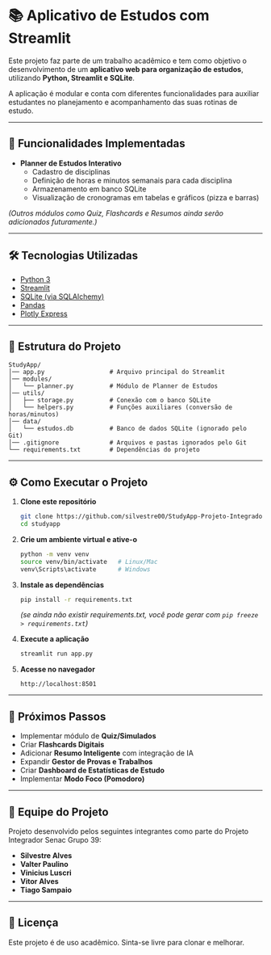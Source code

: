 # 📚 Aplicativo de Estudos com Streamlit

Este projeto faz parte de um trabalho acadêmico e tem como objetivo o desenvolvimento de um **aplicativo web para organização de estudos**, utilizando **Python, Streamlit e SQLite**.

A aplicação é modular e conta com diferentes funcionalidades para auxiliar estudantes no planejamento e acompanhamento das suas rotinas de estudo.

---

## 🚀 Funcionalidades Implementadas

- **Planner de Estudos Interativo**
  - Cadastro de disciplinas
  - Definição de horas e minutos semanais para cada disciplina
  - Armazenamento em banco SQLite
  - Visualização de cronogramas em tabelas e gráficos (pizza e barras)

*(Outros módulos como Quiz, Flashcards e Resumos ainda serão adicionados futuramente.)*

---

## 🛠️ Tecnologias Utilizadas

- [Python 3](https://www.python.org/)
- [Streamlit](https://streamlit.io/)
- [SQLite (via SQLAlchemy)](https://www.sqlalchemy.org/)
- [Pandas](https://pandas.pydata.org/)
- [Plotly Express](https://plotly.com/python/plotly-express/)

---

## 📂 Estrutura do Projeto

```
StudyApp/
│── app.py                  # Arquivo principal do Streamlit
│── modules/
│   └── planner.py          # Módulo de Planner de Estudos
│── utils/
│   ├── storage.py          # Conexão com o banco SQLite
│   └── helpers.py          # Funções auxiliares (conversão de horas/minutos)
│── data/
│   └── estudos.db          # Banco de dados SQLite (ignorado pelo Git)
│── .gitignore              # Arquivos e pastas ignorados pelo Git
└── requirements.txt        # Dependências do projeto
```

---

## ⚙️ Como Executar o Projeto

1. **Clone este repositório**
   ```bash
   git clone https://github.com/silvestre00/StudyApp-Projeto-Integrador
   cd studyapp
   ```

2. **Crie um ambiente virtual e ative-o**
   ```bash
   python -m venv venv
   source venv/bin/activate   # Linux/Mac
   venv\Scripts\activate      # Windows
   ```

3. **Instale as dependências**
   ```bash
   pip install -r requirements.txt
   ```
   *(se ainda não existir requirements.txt, você pode gerar com `pip freeze > requirements.txt`)*

4. **Execute a aplicação**
   ```bash
   streamlit run app.py
   ```

5. **Acesse no navegador**
   ```
   http://localhost:8501
   ```

---

## 🎯 Próximos Passos

- Implementar módulo de **Quiz/Simulados**
- Criar **Flashcards Digitais**
- Adicionar **Resumo Inteligente** com integração de IA
- Expandir **Gestor de Provas e Trabalhos**
- Criar **Dashboard de Estatísticas de Estudo**
- Implementar **Modo Foco (Pomodoro)**

---

## 👥 Equipe do Projeto

Projeto desenvolvido pelos seguintes integrantes como parte do Projeto Integrador Senac Grupo 39:

- **Silvestre Alves**
- **Valter Paulino**
- **Vinicius Luscri**
- **Vitor Alves**
- **Tiago Sampaio**

---

## 📄 Licença

Este projeto é de uso acadêmico.
Sinta-se livre para clonar e melhorar.
